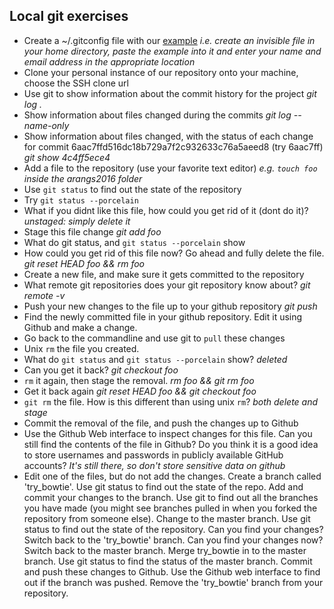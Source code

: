 Local git exercises
-------------------

- Create a ~/.gitconfig file with our [example](https://github.com/rvosa/arangs2016/blob/master/docs/2016-05-09/git/example_gitconfig) _i.e. create an invisible file in your home directory, paste the example into it and enter your name and email address in the appropriate location_
- Clone your personal instance of our repository onto your machine, choose the SSH clone url
- Use git to show information about the commit history for the project _git log ._
- Show information about files changed during the commits _git log --name-only_
- Show information about files changed, with the status of each change for
commit 6aac7ffd516dc18b729a7f2c932633c76a5aeed8 (try 6aac7ff) _git show 4c4ff5ece4_
- Add a file to the repository (use your favorite text editor) _e.g. `touch foo` inside the arangs2016 folder_
- Use `git status` to find out the state of the repository
- Try `git status --porcelain`
- What if you didnt like this file, how could you get rid of it (dont do it)? _unstaged: simply delete it_
- Stage this file change _git add foo_
- What do git status, and `git status --porcelain` show
- How could you get rid of this file now? Go ahead and fully delete the file.  _git reset HEAD foo && rm foo_
- Create a new file, and make sure it gets committed to the repository
- What remote git repositories does your git repository know about? _git remote -v_
- Push your new changes to the file up to your github repository _git push_
- Find the newly committed file in your github repository.  Edit it using
Github and make a change.
- Go back to the commandline and use git to `pull` these changes
- Unix `rm` the file you created.
- What do `git status` and `git status --porcelain` show? _deleted_
- Can you get it back? _git checkout foo_
- `rm` it again, then stage the removal. _rm foo && git rm foo_
- Get it back again _git reset HEAD foo && git checkout foo_
- `git rm` the file.  How is this different than using unix `rm`? _both delete and stage_
- Commit the removal of the file, and push the changes up to Github
- Use the Github Web interface to inspect changes for this file.  Can you
still find the contents of the file in Github?  Do you think it is a
good idea to store usernames and passwords in publicly available GitHub accounts? _It's still there, so don't store sensitive data on github_
- Edit one of the files, but do not add the changes.  Create a branch called 'try_bowtie'.  Use git status to find out the state of the repo.  Add and commit
your changes to the branch.  Use git to find out all the branches you have made (you might see branches pulled in when you forked the repository from someone else).  Change to the master branch.  Use git status to find out the state of the repository.  Can you find your changes?  Switch back to the 'try_bowtie' branch.  Can you find your changes now?  Switch back to the master branch.  Merge try_bowtie in to the master branch.  Use git status to find the status of the master branch. Commit and push these changes to Github.  Use the Github web interface to find out if the branch was pushed. Remove the 'try_bowtie' branch from your repository.
